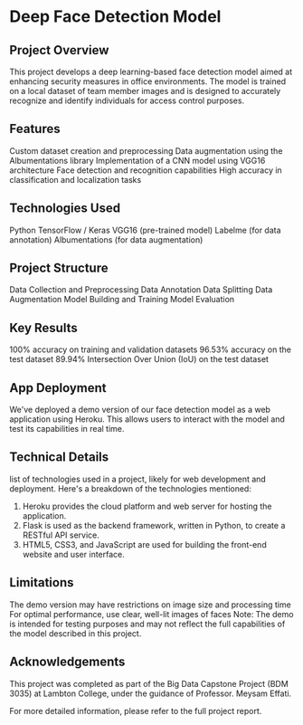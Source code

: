 # Deep Face Detection Model

## Project Overview
This project develops a deep learning-based face detection model aimed at enhancing security measures in office environments. The model is trained on a local dataset of team member images and is designed to accurately recognize and identify individuals for access control purposes.


## Features

Custom dataset creation and preprocessing
Data augmentation using the Albumentations library
Implementation of a CNN model using VGG16 architecture
Face detection and recognition capabilities
High accuracy in classification and localization tasks


## Technologies Used

Python
TensorFlow / Keras
VGG16 (pre-trained model)
Labelme (for data annotation)
Albumentations (for data augmentation)


## Project Structure

Data Collection and Preprocessing
Data Annotation
Data Splitting
Data Augmentation
Model Building and Training
Model Evaluation


## Key Results

100% accuracy on training and validation datasets
96.53% accuracy on the test dataset
89.94% Intersection Over Union (IoU) on the test dataset


## App Deployment
We've deployed a demo version of our face detection model as a web application using Heroku. This allows users to interact with the model and test its capabilities in real time.



## Technical Details
list of technologies used in a project, likely for web development and deployment. Here's a breakdown of the technologies mentioned:

1. Heroku provides the cloud platform and web server for hosting the application.
2. Flask is used as the backend framework, written in Python, to create a RESTful API service.
3. HTML5, CSS3, and JavaScript are used for building the front-end website and user interface.
   

## Limitations
The demo version may have restrictions on image size and processing time
For optimal performance, use clear, well-lit images of faces
Note: The demo is intended for testing purposes and may not reflect the full capabilities of the model described in this project.


## Acknowledgements
This project was completed as part of the Big Data Capstone Project (BDM 3035) at Lambton College, under the guidance of Professor. Meysam Effati.

For more detailed information, please refer to the full project report.
